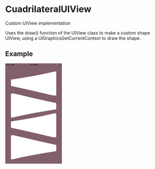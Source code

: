 # CuadrilateralUIView
Custom UIView implementation 

Uses the draw() function of the UIView class to make a custom shape UIView, using 
a UIGraphicsGetCurrentContext to draw the shape. 

## Example 

<a href="url"><img src="https://github.com/DavidPerezP124/Images_examples/blob/master/TrapezoidUIView.png" align="left" height="320" width="180" ></a>
